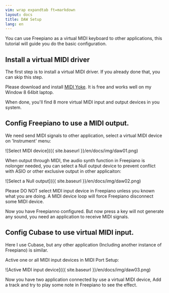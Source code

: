 ```yaml
---
vim: wrap expandtab ft=markdown
layout: docs
title: DAW Setup
lang: en
---
```


You can use Freepiano as a virtual MIDI keyboard to other applications, this tutorial will guide you do the basic configuration.

## Install a virtual MIDI driver
The first step is to install a virtual MIDI driver. If you already done that, you can skip this step.

Please download and install [MIDI Yoke]. It is free and works well on my Window 8 64bit laptop.

When done, you'll find 8 more virtual MIDI input and output devices in you system.

[MIDI Yoke]:  http://www.midiox.com/myoke.htm

## Config Freepiano to use a MIDI output.

We need send MIDI signals to other application, select a virtual MIDI device on 'Instrument' menu:

![Select MIDI device]({{ site.baseurl }}/en/docs/img/daw01.png)

When output through MIDI, the audio synth function in Freepiano is nolonger needed, you can select a Null output device to prevent conflict with ASIO or other exclusive output in other applicaiton:

![Select a Null output]({{ site.baseurl }}/en/docs/img/daw02.png)

Please DO NOT select MIDI input device in Freepiano unless you known what you are doing. A MIDI device loop will force Freepiano disconnect some MIDI device.

Now you have Freepianno configured. But now press a key will not generate any sound, you need an application to receive MIDI signals.

## Config Cubase to use virtual MIDI input.

Here I use Cubase, but any other application (Including another instance of Freepiano) is similar.

Active one or all MIDI input devices in MIDI Port Setup:

![Active MIDI input device]({{ site.baseurl }}/en/docs/img/daw03.png)

Now you have two application connected by use a virtual MIDI device, Add a track and try to play some note in Freepiano to see the effect.
